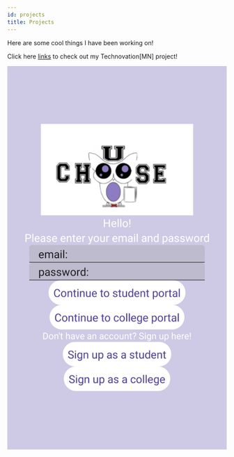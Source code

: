 ```yaml
---
id: projects
title: Projects
---
```

Here are some cool things I have been working on!



Click here [links](https://x.thunkable.com/copy/d50a2a91a1b180178596ef3554add147)
to check out my Technovation[MN] project!

![Add alternate text for image](20211009_172531.png)
